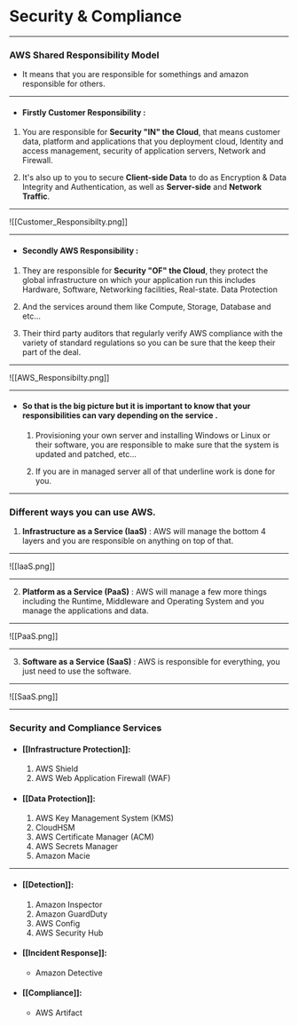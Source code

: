 # Security & Compliance
---
### AWS Shared Responsibility Model

- It means that you are responsible for somethings and amazon responsible for others.

---
- #### Firstly Customer Responsibility : 

1. You are responsible for **Security "IN" the Cloud**, that means customer data, platform and applications that you deployment cloud, Identity and access management, security of application servers, Network and Firewall.

2. It's also up to you to secure **Client-side Data** to do as Encryption & Data Integrity and Authentication, as well as **Server-side** and **Network Traffic**.

---

![[Customer_Responsibilty.png]]

---

- #### Secondly AWS Responsibility : 

1. They are responsible for **Security "OF" the Cloud**, they protect the global infrastructure on which your application run this includes Hardware, Software, Networking facilities, Real-state.
Data Protection
2. And the services around them like Compute, Storage, Database and etc...

3. Their third party auditors that regularly verify AWS compliance with the variety of standard regulations so you can be sure that the keep their part of the deal.

---

![[AWS_Responsibilty.png]]

---

- #### So that is the big picture but it is important to know that your responsibilities can vary depending on the service .

	1. Provisioning your own server and installing Windows or Linux or their software, you are responsible to make sure that the system is updated and patched, etc...
	
	2. If you are in managed server all of that underline work is done for you.

---

### Different ways you can use AWS.

1. **Infrastructure as a Service (IaaS)** : AWS will manage the bottom 4 layers and you are responsible on anything on top of that.

---

![[IaaS.png]]

---

2. **Platform as a Service (PaaS)** : AWS will manage a few more things including the Runtime, Middleware and Operating System and you manage the applications and data.

---

![[PaaS.png]]

---

3. **Software as a Service (SaaS)** : AWS is responsible for everything, you just need to use the software.

---

![[SaaS.png]]

---

### Security and Compliance Services

- #### [[Infrastructure Protection]]:

	1. AWS Shield
	2. AWS Web Application Firewall (WAF)

- #### [[Data Protection]]:

	1. AWS Key Management System (KMS) 
	2. CloudHSM
	3. AWS Certificate Manager (ACM)
	4. AWS Secrets Manager
	5. Amazon Macie

---

- #### [[Detection]]:

	1. Amazon Inspector
	2. Amazon GuardDuty
	3. AWS Config
	4. AWS Security Hub

- #### [[Incident Response]]:

	- Amazon Detective

- #### [[Compliance]]:

	- AWS Artifact